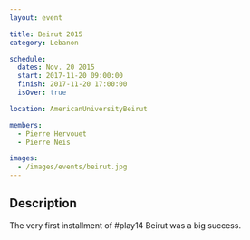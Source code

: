 ```yaml
---
layout: event

title: Beirut 2015
category: Lebanon

schedule:
  dates: Nov. 20 2015
  start: 2017-11-20 09:00:00
  finish: 2017-11-20 17:00:00
  isOver: true

location: AmericanUniversityBeirut

members:
  - Pierre Hervouet
  - Pierre Neis

images:
  - /images/events/beirut.jpg
---
```


## Description
The very first installment of #play14 Beirut was a big success.
